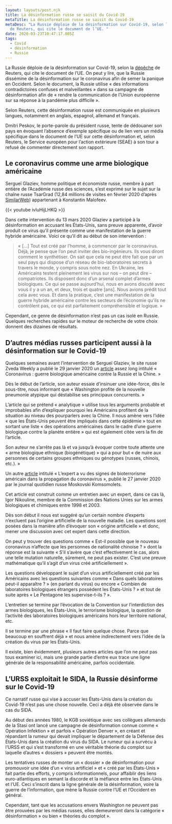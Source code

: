 ```yaml
---
layout: layouts/post.njk
title: La désinformation russe se saisit du Covid-19
metaTitle: La désinformation russe se saisit du Covid-19
metaDesc: "La Russie déploie de la désinformation sur Covid-19, selon la dépêche
  de Reuters, qui cite le document de l’UE. "
date: 2020-03-23T10:47:17.805Z
tags:
  - Covid
  - désinformation
  - Russie
---
```

La Russie déploie de la désinformation sur Covid-19, selon la [dépêche](https://www.reuters.com/article/us-health-coronavirus-disinformation-idUSKBN21518F) de Reuters, qui cite le document de l’UE. On peut y lire, que la Russie dissémine de la désinformation sur le coronavirus afin de semer la panique en Occident. Selon le document, la Russie utilise « des informations contradictoires confuses et malveillantes » dans sa campagne de désinformation afin de « rendre la communication de l’Union européenne sur sa réponse à la pandémie plus difficile ».

Selon Reuters, cette désinformation russe est communiquée en plusieurs langues, notamment en anglais, espagnol, allemand et français.

Dmitri Peskov, le porte-parole du président russe, tente de dédouaner son pays en évoquant l’absence d’exemple spécifique ou de lien vers un média spécifique dans le document de l’UE sur cette désinformation et, selon Reuters, le Service européen pour l’action extérieure (SEAE) à son tour a refusé de commenter directement son rapport.

## Le coronavirus comme une arme biologique américaine

Sergueï Glaziev, homme politique et économiste russe, membre à part entière de l’Académie russe des sciences, s’est exprimé sur le sujet sur la chaîne russe TsarGrad (12,84 millions de visites en février 2020 d’après [SimilarWeb](https://www.similarweb.com/fr/website/tsargrad.tv)) appartenant à Konstantin Malofeev.

{{< youtube ivluHijLHKQ >}}

Dans cette intervention du 13 mars 2020 Glaziev a participé à la désinformation en accusant les États-Unis, sans preuve apparente, d’avoir produit ce virus qu’il présente comme une manifestation de la guerre hybride américaine. Voici ce qu’il dit au début de son intervention :

>« […] Tout est créé par l’homme, à commencer par le coronavirus. Déjà, je pense que l’on peut inviter des bio-ingénieurs. Ils vous diront comment le synthétiser. On sait que cela ne peut être fait que par un seul pays qui dispose d’un réseau de bio-laboratoires secrets à travers le monde, y compris sous notre nez. En Ukraine, les Américains testent pleinement les virus sur nos – on peut dire – compatriotes. Ils disposent donc d’un arsenal complet d’armes biologiques. Ce qui se passe aujourd’hui, nous en avons discuté avec vous il y a un an, et deux, trois et quatre [ans]. Nous avions prédit tout cela avec vous. Et dans la pratique, c’est une manifestation de la guerre hybride américaine contre les secteurs de l’économie qu’ils ne contrôlent pas, ce qui est parfaitement compréhensible et logique. »

Cependant, ce genre de désinformation n’est pas un cas isolé en Russie. Quelques recherches rapides sur le moteur de recherche de votre choix donnent des dizaines de résultats.

## D’autres médias russes participent aussi à la désinformation sur le Covid-19

Quelques semaines avant l’intervention de Sergueï Glaziev, le site russe Zveda Weekly a publié le 29 janvier 2020 un [article](https://zvezdaweekly.ru/news/t/20201291341-AfM0x.html) assez long intitulé « Coronavirus : guerre biologique américaine contre la Russie et la Chine. »

Dès le début de l’article, son auteur essaie d’insinuer une idée-force, dès le sous-titre, nous informant que « Washington profite de la nouvelle pneumonie atypique qui déstabilise ses principaux concurrents. »

L’article qui se prétend « analytique » utilise tous les arguments probable et improbables afin d’expliquer pourquoi les Américains profitent de la situation au niveau des pourparlers avec la Chine. Il nous amène vers l’idée « que les États-Unis peuvent être impliqués dans cette épidémie » tout en sortant une liste « des opérations américaines dans le cadre d’une guerre biologique contre la planète entière » qui est également citée vers la fin de l’article.

Son auteur ne s’arrête pas là et va jusqu’à évoquer contre toute attente une « arme biologique ethnique (biogénétique) » qui a pour but « de nuire aux personnes de certains groupes ethniques ou génotypes (russes, chinois, etc.). »

Un autre [article](https://www.mk.ru/science/2020/01/27/ekspert-uvidel-priznaki-amerikanskogo-bioterrorizma-v-rasprostranenii-koronavirusa.html) intitulé « L’expert a vu des signes de bioterrorisme américain dans la propagation du coronavirus », publié le 27 janvier 2020 par le journal quotidien russe Moskovski Komsomolets.

Cet article est construit comme un entretien avec un expert, dans ce cas là, Igor Nikouline, membre de la Commission des Nations Unies sur les armes biologiques et chimiques entre 1998 et 2003.

Dès son début il nous est suggéré qu’un certain nombre d’experts n’excluent pas l’origine artificielle de la nouvelle maladie. Les questions sont posées dans la manière afin d’évoquer son « origine artificielle » et donc, mener une discussion avec cet expert dans cette direction.

On peut y trouver des questions comme « Est-il possible que le nouveau coronavirus n’affecte que les personnes de nationalité chinoise ? » dont la réponse est la suivante « S’il s’avère que c’est effectivement le cas, alors une telle mutation naturelle, sûrement, ne peut pas exister. C’est une preuve mathématique qu’il s’agit d’un virus créé artificiellement ».

Les questions développant le sujet d’un virus artificiellement créé par les Américains avec les questions suivantes comme « Dans quels laboratoires peut-il apparaître ? » (en parlant du virus) ou encore « Combien de laboratoires biologiques étrangers possèdent les États-Unis ? » et tout de suite après « Le Pentagone les supervise-t-ils ? ».

L’entretien se termine par l’évocation de la Convention sur l’interdiction des armes biologiques, les États-Unis, le terrorisme biologique, la question de l’activité des laboratoires biologiques américains hors leur territoire national, etc.

Il se termine par une phrase « Il faut faire quelque chose. Parce que beaucoup en souffrent déjà » et nous amène indirectement vers l’idée de la création du virus par les États-Unis.

Il existe, bien évidemment, plusieurs autres articles que l’on ne peut pas tous examiner ici, mais une grande partie d’entre eux trace une ligne générale de la responsabilité américaine, parfois occidentale.

## L’URSS exploitait le SIDA, la Russie désinforme sur le Covid-19

Ce narratif russe qui vise à accuser les États-Unis dans la création du Covid-19 n’est pas une chose nouvelle. Ceci a déjà été observée dans le cas du SIDA.

Au début des années 1980, le KGB soviétique avec ses collègues allemands de la Stasi ont lancé une campagne de désinformation connue comme « Opération Infektion » et parfois « Opération Denver », en créant et répandant la rumeur qui devait impliquer le département de la Défense des États-Unis dans la création du virus du SIDA. Le rumeur qui a survécu à l’URSS et qui s’est transformé en une véritable théorie du complot sur laquelle d’autres « dossiers » peuvent être montés.

Les tentatives russes de monter un « dossier » de désinformation pour promouvoir une idée d’un « virus artificiel » et « créé par les États-Unis » fait partie des efforts, y compris informationnels, pour affaiblir des liens euro-atlantiques en semant la discorde et la méfiance entre les États-Unis et l’UE. Ceci s’inscrit dans la ligne générale de la désinformation, voire la guerre de l’information, que mène la Russie contre l’UE et l’Occident en général.

Cependant, tant que les accusations envers Washington ne peuvent pas être prouvées par les médias russes, elles demeureront dans la catégorie « désinformation » ou bien « théories du complot ».